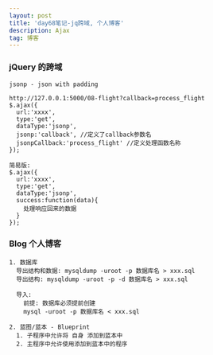 ```yaml
---
layout: post
title: 'day68笔记-jq跨域, 个人博客'
description: Ajax
tag: 博客
---  
```

### jQuery 的跨域
    jsonp - json with padding

    http://127.0.0.1:5000/08-flight?callback=process_flight
    $.ajax({
      url:'xxxx',
      type:'get',
      dataType:'jsonp',
      jsonp:'callback', //定义了callback参数名
      jsonpCallback:'process_flight' //定义处理函数名称
    });

    简易版:
    $.ajax({
      url:'xxxx',
      type:'get',
      dataType:'jsonp',
      success:function(data){
        处理响应回来的数据
      }
    });    

### Blog 个人博客
    1. 数据库
      导出结构和数据: mysqldump -uroot -p 数据库名 > xxx.sql
      导出结构: mysqldump -uroot -p -d 数据库名 > xxx.sql

      导入:
        前提: 数据库必须提前创建
        mysql -uroot -p 数据库名 < xxx.sql

    2. 蓝图/蓝本 - Blueprint
      1. 子程序中允许将 自身 添加到蓝本中
      2. 主程序中允许使用添加到蓝本中的程序
